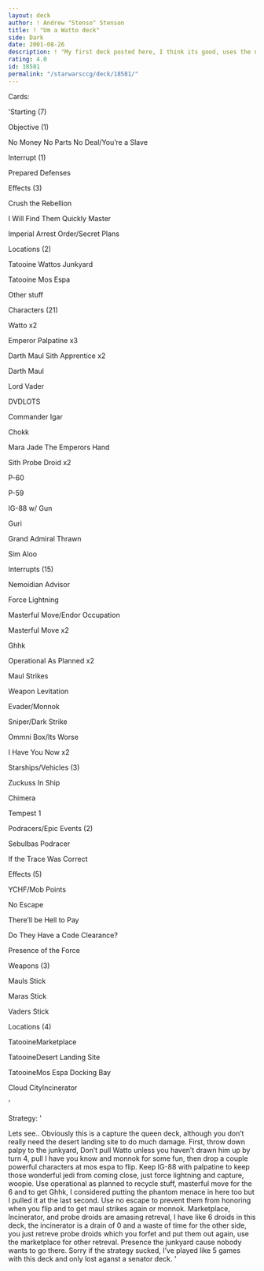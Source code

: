 ```yaml
---
layout: deck
author: ! Andrew "Stenso" Stenson
title: ! "Um a Watto deck"
side: Dark
date: 2001-08-26
description: ! "My first deck posted here, I think its good, uses the new objective and alot of other stuff."
rating: 4.0
id: 18581
permalink: "/starwarsccg/deck/18581/"
---
```

Cards: 

'Starting (7)


Objective (1)

No Money No Parts No Deal/You’re a Slave


Interrupt (1)

Prepared Defenses


Effects (3)

Crush the Rebellion

I Will Find Them Quickly Master

Imperial Arrest Order/Secret Plans


Locations (2)

Tatooine Wattos Junkyard

Tatooine Mos Espa


Other stuff


Characters (21)

Watto x2

Emperor Palpatine x3

Darth Maul Sith Apprentice x2

Darth Maul

Lord Vader

DVDLOTS

Commander Igar

Chokk

Mara Jade The Emperors Hand

Sith Probe Droid x2

P-60

P-59

IG-88 w/ Gun

Guri

Grand Admiral Thrawn

Sim Aloo


Interrupts (15)

Nemoidian Advisor

Force Lightning

Masterful Move/Endor Occupation

Masterful Move x2

Ghhk

Operational As Planned x2

Maul Strikes

Weapon Levitation

Evader/Monnok

Sniper/Dark Strike

Ommni Box/Its Worse

I Have You Now x2


Starships/Vehicles (3)

Zuckuss In Ship

Chimera

Tempest 1


Podracers/Epic Events (2)

Sebulbas Podracer

If the Trace Was Correct


Effects (5)

YCHF/Mob Points

No Escape

There’ll be Hell to Pay

Do They Have a Code Clearance?

Presence of the Force


Weapons (3)

Mauls Stick

Maras Stick

Vaders Stick


Locations (4)

TatooineMarketplace

TatooineDesert Landing Site

TatooineMos Espa Docking Bay

Cloud CityIncinerator


'

Strategy: '

Lets see.. Obviously this is a capture the queen deck, although you don’t really need the desert landing site to do much damage.  First, throw down palpy to the junkyard, Don’t pull Watto unless you haven’t drawn him up by turn 4, pull I have you know and monnok for some fun, then drop a couple powerful characters at mos espa to flip.  Keep IG-88 with palpatine to keep those wonderful jedi from coming close, just force lightning and capture, woopie.  Use operational as planned to recycle stuff, masterful move for the 6 and to get Ghhk, I considered putting the phantom menace in here too but I pulled it at the last second. Use no escape to prevent them from honoring when you flip and to get maul strikes again or monnok.  Marketplace, Incinerator, and probe droids are amasing retreval, I have like 6 droids in this deck, the incinerator is  a drain of 0 and a waste of time for the other side, you just retreve probe droids which you forfet and put them out again, use the marketplace for other retreval.  Presence the junkyard cause nobody wants to go there.  Sorry if the strategy sucked, I’ve played like 5 games with this deck and only lost aganst a senator deck. '
